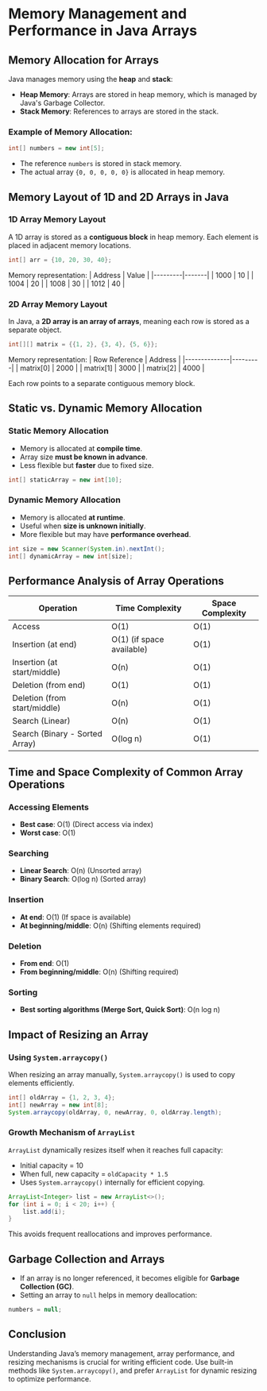 # Memory Management and Performance in Java Arrays

## Memory Allocation for Arrays
Java manages memory using the **heap** and **stack**:
- **Heap Memory**: Arrays are stored in heap memory, which is managed by Java's Garbage Collector.
- **Stack Memory**: References to arrays are stored in the stack.

### Example of Memory Allocation:
```java
int[] numbers = new int[5];
```
- The reference `numbers` is stored in stack memory.
- The actual array `{0, 0, 0, 0, 0}` is allocated in heap memory.

## Memory Layout of 1D and 2D Arrays in Java
### 1D Array Memory Layout
A 1D array is stored as a **contiguous block** in heap memory. Each element is placed in adjacent memory locations.
```java
int[] arr = {10, 20, 30, 40};
```
Memory representation:
| Address | Value |
|---------|-------|
| 1000    | 10    |
| 1004    | 20    |
| 1008    | 30    |
| 1012    | 40    |

### 2D Array Memory Layout
In Java, a **2D array is an array of arrays**, meaning each row is stored as a separate object.
```java
int[][] matrix = {{1, 2}, {3, 4}, {5, 6}};
```
Memory representation:
| Row Reference | Address |
|--------------|---------|
| matrix[0]    | 2000    |
| matrix[1]    | 3000    |
| matrix[2]    | 4000    |

Each row points to a separate contiguous memory block.

## Static vs. Dynamic Memory Allocation
### Static Memory Allocation
- Memory is allocated at **compile time**.
- Array size **must be known in advance**.
- Less flexible but **faster** due to fixed size.
```java
int[] staticArray = new int[10];
```

### Dynamic Memory Allocation
- Memory is allocated **at runtime**.
- Useful when **size is unknown initially**.
- More flexible but may have **performance overhead**.
```java
int size = new Scanner(System.in).nextInt();
int[] dynamicArray = new int[size];
```

## Performance Analysis of Array Operations
| Operation  | Time Complexity | Space Complexity |
|------------|----------------|------------------|
| Access     | O(1)           | O(1)             |
| Insertion (at end) | O(1) (if space available) | O(1) |
| Insertion (at start/middle) | O(n) | O(1) |
| Deletion (from end) | O(1) | O(1) |
| Deletion (from start/middle) | O(n) | O(1) |
| Search (Linear) | O(n) | O(1) |
| Search (Binary - Sorted Array) | O(log n) | O(1) |

## Time and Space Complexity of Common Array Operations
### Accessing Elements
- **Best case**: O(1) (Direct access via index)
- **Worst case**: O(1)

### Searching
- **Linear Search**: O(n) (Unsorted array)
- **Binary Search**: O(log n) (Sorted array)

### Insertion
- **At end**: O(1) (If space is available)
- **At beginning/middle**: O(n) (Shifting elements required)

### Deletion
- **From end**: O(1)
- **From beginning/middle**: O(n) (Shifting required)

### Sorting
- **Best sorting algorithms (Merge Sort, Quick Sort)**: O(n log n)

## Impact of Resizing an Array
### Using `System.arraycopy()`
When resizing an array manually, `System.arraycopy()` is used to copy elements efficiently.
```java
int[] oldArray = {1, 2, 3, 4};
int[] newArray = new int[8];
System.arraycopy(oldArray, 0, newArray, 0, oldArray.length);
```

### Growth Mechanism of `ArrayList`
`ArrayList` dynamically resizes itself when it reaches full capacity:
- Initial capacity = 10
- When full, new capacity = `oldCapacity * 1.5`
- Uses `System.arraycopy()` internally for efficient copying.
```java
ArrayList<Integer> list = new ArrayList<>();
for (int i = 0; i < 20; i++) {
    list.add(i);
}
```
This avoids frequent reallocations and improves performance.

## Garbage Collection and Arrays
- If an array is no longer referenced, it becomes eligible for **Garbage Collection (GC)**.
- Setting an array to `null` helps in memory deallocation:
```java
numbers = null;
```

## Conclusion
Understanding Java’s memory management, array performance, and resizing mechanisms is crucial for writing efficient code. Use built-in methods like `System.arraycopy()`, and prefer `ArrayList` for dynamic resizing to optimize performance.

